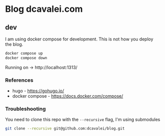 # Blog dcavalei.com

## dev
I am using docker compose for development. This is not how you deploy the blog.
```bash
docker compose up
docker compose down
```
Running on -> http://localhost:1313/

### References
- hugo - https://gohugo.io/
- docker compose - https://docs.docker.com/compose/

### Troubleshooting
You need to clone this repo with the `--recursive` flag, I'm using submodules
```bash
git clone --recursive git@github.com:dcavalei/blog.git
```
